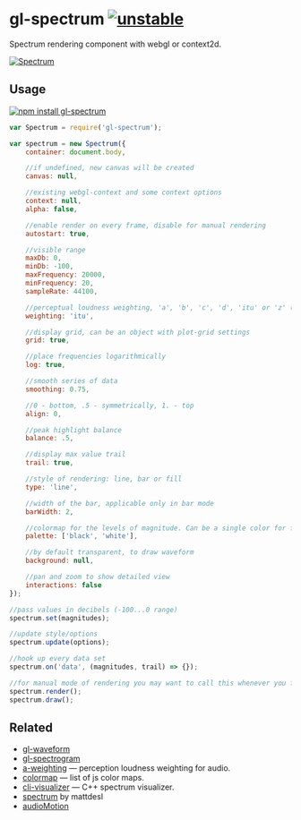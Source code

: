 # gl-spectrum [![unstable](http://badges.github.io/stability-badges/dist/unstable.svg)](http://github.com/badges/stability-badges)

Spectrum rendering component with webgl or context2d.

[![Spectrum](https://raw.githubusercontent.com/audio-lab/gl-spectrum/gh-pages/preview.png "Spectrum")](http://audio-lab.github.io/gl-spectrum/)


## Usage

[![npm install gl-spectrum](https://nodei.co/npm/gl-spectrum.png?mini=true)](https://npmjs.org/package/gl-spectrum/)

```js
var Spectrum = require('gl-spectrum');

var spectrum = new Spectrum({
	container: document.body,

	//if undefined, new canvas will be created
	canvas: null,

	//existing webgl-context and some context options
	context: null,
	alpha: false,

	//enable render on every frame, disable for manual rendering
	autostart: true,

	//visible range
	maxDb: 0,
	minDb: -100,
	maxFrequency: 20000,
	minFrequency: 20,
	sampleRate: 44100,

	//perceptual loudness weighting, 'a', 'b', 'c', 'd', 'itu' or 'z' (see a-weighting)
	weighting: 'itu',

	//display grid, can be an object with plot-grid settings
	grid: true,

	//place frequencies logarithmically
	log: true,

	//smooth series of data
	smoothing: 0.75,

	//0 - bottom, .5 - symmetrically, 1. - top
	align: 0,

	//peak highlight balance
	balance: .5,

	//display max value trail
	trail: true,

	//style of rendering: line, bar or fill
	type: 'line',

	//width of the bar, applicable only in bar mode
	barWidth: 2,

	//colormap for the levels of magnitude. Can be a single color for flat fill.
	palette: ['black', 'white'],

	//by default transparent, to draw waveform
	background: null,

	//pan and zoom to show detailed view
	interactions: false
});

//pass values in decibels (-100...0 range)
spectrum.set(magnitudes);

//update style/options
spectrum.update(options);

//hook up every data set
spectrum.on('data', (magnitudes, trail) => {});

//for manual mode of rendering you may want to call this whenever you feel right
spectrum.render();
spectrum.draw();
```


## Related

* [gl-waveform](https://github.com/audio-lab/gl-waveform)
* [gl-spectrogram](https://github.com/audio-lab/gl-spectrogram)
* [a-weighting](https://github.com/audio-lab/a-weighting) — perception loudness weighting for audio.
* [colormap](https://github.com/bpostlethwaite/colormap) — list of js color maps.
* [cli-visualizer](https://github.com/dpayne/cli-visualizer) — C++ spectrum visualizer.
* [spectrum](https://github.com/mattdesl/spectrum) by mattdesl
* [audioMotion](https://github.com/hvianna/audioMotion.js/)
